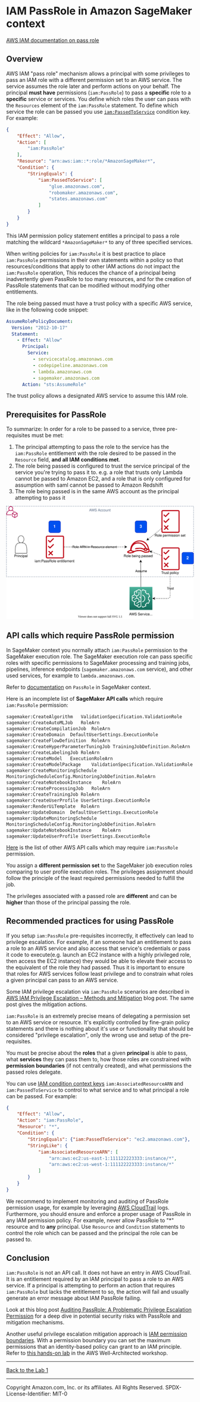# IAM PassRole in Amazon SageMaker context
[AWS IAM documentation on pass role](https://docs.aws.amazon.com/IAM/latest/UserGuide/id_roles_use_passrole.html)

## Overview
AWS IAM "pass role" mechanism allows a principal with some privileges to pass an IAM role with a different permission set to an AWS service. The service assumes the role later and perform actions on your behalf. The principal **must have** permissions (`iam:PassRole`) to pass a **specific** role to a **specific** service or services. You define which roles the user can pass with the `Resources` element of the `iam:PassRole` statement. To define which service the role can be passed you use [`iam:PassedToService`](https://docs.aws.amazon.com/IAM/latest/UserGuide/reference_policies_iam-condition-keys.html#ck_PassedToService) condition key. For example:

```json
{
    "Effect": "Allow",
    "Action": [
        "iam:PassRole"
    ],
    "Resource": "arn:aws:iam::*:role/*AmazonSageMaker*",
    "Condition": {
        "StringEquals": {
            "iam:PassedToService": [
                "glue.amazonaws.com",
                "robomaker.amazonaws.com",
                "states.amazonaws.com"
            ]
        }
    }
}
```
This IAM permission policy statement entitles a principal to pass a role matching the wildcard `*AmazonSageMaker*` to any of three specified services.

When writing policies for `iam:PassRole` it is best practice to place `iam:PassRole` permissions in their own statements within a policy so that resources/conditions that apply to other IAM actions do not impact the `iam:PassRole` operation, This reduces the chance of a principal being inadvertently given PassRole to too many resources, and for the creation of PassRole statements that can be modified without modifying other entitlements.

The role being passed must have a trust policy with a specific AWS service, like in the following code snippet:
```yaml
AssumeRolePolicyDocument:
  Version: "2012-10-17"
  Statement:
    - Effect: "Allow"
      Principal:
        Service: 
          - servicecatalog.amazonaws.com
          - codepipeline.amazonaws.com
          - lambda.amazonaws.com
          - sagemaker.amazonaws.com
      Action: "sts:AssumeRole"
```

The trust policy allows a designated AWS service to assume this IAM role.

## Prerequisites for PassRole
To summarize: In order for a role to be passed to a service, three pre-requisites must be met:

1. The principal attempting to pass the role to the service has the `iam:PassRole` entitlement with the role desired to be passed in the `Resource` field, **and all IAM conditions met**.
2. The role being passed is configured to trust the service principal of the service you're trying to pass it to. e.g. a role that trusts only Lambda cannot be passed to Amazon EC2, and a role that is only configured for assumption with saml cannot be passed to Amazon Redshift
3. The role being passed is in the same AWS account as the principal attempting to pass it

![](../../static/design/iam-passrole-explained.drawio.svg)

## API calls which require PassRole permission
In SageMaker context you normally attach `iam:PassRole` permission to the SageMaker execution role. The SageMaker execution role can pass specific roles with specific permissions to SageMaker processing and training jobs, pipelines, inference endpoints (`sagemaker.amazonaws.com` service), and other used services, for example to `lambda.amazonaws.com`.

Refer to [documentation](https://docs.aws.amazon.com/sagemaker/latest/dg/sagemaker-roles.html) on `PassRole` in SageMaker context.

Here is an incomplete list of **SageMaker API calls** which require `iam:PassRole` permission:
```
sagemaker:CreateAlgorithm	ValidationSpecification.ValidationRole
sagemaker:CreateAutoMLJob	RoleArn
sagemaker:CreateCompilationJob	RoleArn
sagemaker:CreateDomain	DefaultUserSettings.ExecutionRole
sagemaker:CreateFlowDefinition	RoleArn
sagemaker:CreateHyperParameterTuningJob	TrainingJobDefinition.RoleArn
sagemaker:CreateLabelingJob	RoleArn
sagemaker:CreateModel	ExecutionRoleArn
sagemaker:CreateModelPackage	ValidationSpecification.ValidationRole
sagemaker:CreateMonitoringSchedule	MonitoringScheduleConfig.MonitoringJobDefinition.RoleArn
sagemaker:CreateNotebookInstance	RoleArn
sagemaker:CreateProcessingJob	RoleArn
sagemaker:CreateTrainingJob	RoleArn
sagemaker:CreateUserProfile	UserSettings.ExecutionRole
sagemaker:RenderUiTemplate	RoleArn
sagemaker:UpdateDomain	DefaultUserSettings.ExecutionRole
sagemaker:UpdateMonitoringSchedule	MonitoringScheduleConfig.MonitoringJobDefinition.RoleArn
sagemaker:UpdateNotebookInstance	RoleArn
sagemaker:UpdateUserProfile	UserSettings.ExecutionRole
```

[Here](https://gist.github.com/noamsdahan/928aafbcca71f95b07472f22e35dc93c) is the list of other AWS API calls which may require `iam:PassRole` permission.

You assign a **different permission set** to the SageMaker job execution roles comparing to user profile execution roles. The privileges assignment should follow the principle of the least required permissions needed to fulfill the job.

The privileges associated with a passed role are **different** and can be **higher** than those of the principal passing the role.

## Recommended practices for using PassRole
If you setup `iam:PassRole` pre-requisites incorrectly, it effectively can lead to privilege escalation. 
For example, if an someone had an entitlement to pass a role to an AWS service and also access that service's credentials or pass it code to execute(e.g. launch an EC2 instance with a highly privileged role, then access the EC2 instance) they would be able to elevate their access to the equivalent of the role they had passed. Thus it is important to ensure that roles for AWS services follow least privilege and to constrain what roles a given principal can pass to an AWS service.

Some IAM privilege escalation via `iam:PassRole` scenarios are described in [AWS IAM Privilege Escalation – Methods and Mitigation](https://rhinosecuritylabs.com/aws/aws-privilege-escalation-methods-mitigation/) blog post. The same post gives the mitigation actions.

`iam:PassRole` is an extremely precise means of delegating a permission set to an AWS service or resource. It's explicitly controlled by fine-grain policy statements and there is nothing about it's use or functionality that should be considered "privilege escalation", only the wrong use and setup of the pre-requisites.

You must be precise about the **roles** that a given **principal** is able to pass, what **services** they can pass them to, how those roles are constrained with **permission boundaries** (if not centrally created), and what permissions the passed roles delegate.

You can use [IAM condition context keys](https://docs.aws.amazon.com/IAM/latest/UserGuide/reference_policies_iam-condition-keys.html) `iam:AssociatedResourceARN` and `iam:PassedToService` to control to what service and to what principal a role can be passed. For example:
```json
{
    "Effect": "Allow",
    "Action": "iam:PassRole",
    "Resource": "*",
    "Condition": {
        "StringEquals": {"iam:PassedToService": "ec2.amazonaws.com"},
        "StringLike": {
            "iam:AssociatedResourceARN": [
                "arn:aws:ec2:us-east-1:111122223333:instance/*",
                "arn:aws:ec2:us-west-1:111122223333:instance/*"
            ]
        }
    }
}
```

We recommend to implement monitoring and auditing of PassRole permission usage, for example by leveraging [AWS CloudTrail](https://aws.amazon.com/cloudtrail/) logs. Furthermore, you should ensure and enforce a proper usage of PassRole in any IAM permission policy. For example, never allow PassRole to "*" resource and to **any** principal. Use `Resource` and `Condition` statements to control the role which can be passed and the principal the role can be passed to.

## Conclusion
`iam:PassRole` is not an API call. It does not have an entry in AWS CloudTrail. It is an entitlement required by an IAM principal to pass a role to an AWS service. If a principal is attempting to perform an action that requires `iam:PassRole` but lacks the entitlement to so, the action will fail and usually generate an error message about IAM PassRole failing.

Look at this blog post [Auditing PassRole: A Problematic Privilege Escalation Permission](https://ermetic.com/blog/aws/auditing-passrole-a-problematic-privilege-escalation-permission/) for a deep dive in potential security risks with PassRole and mitigation mechanisms.

Another useful privilege escalation mitigation approach is [IAM permission boundaries](https://docs.aws.amazon.com/IAM/latest/UserGuide/access_policies_boundaries.html). With a permission boundary you can set the maximum permissions that an identity-based policy can grant to an IAM principle. Refer to [this hands-on lab](https://www.wellarchitectedlabs.com/security/300_labs/300_iam_permission_boundaries_delegating_role_creation/) in the AWS Well-Architected workshop.

---

[Back to the Lab 1](./lab-01.md)

---

Copyright Amazon.com, Inc. or its affiliates. All Rights Reserved.
SPDX-License-Identifier: MIT-0